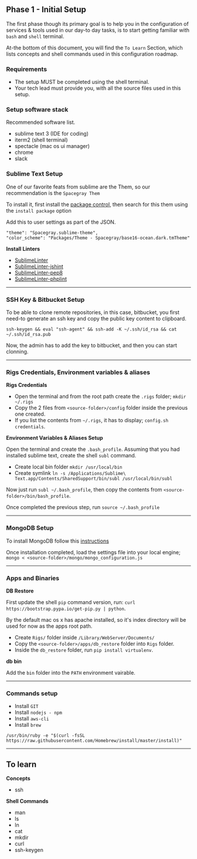 ## Phase 1 - Initial Setup

The first phase though its primary goal is to help you in the configuration of services & tools used in our day-to day tasks, is to start getting familiar with `bash` and `shell` terminal.

At-the bottom of this document, you will find the `To Learn` Section, which lists concepts and shell commands used in this configuration roadmap.

### Requirements

- The setup MUST be completed using the shell terminal.
- Your tech lead must provide you, with all the source files used in this setup.

### Setup software stack

Recommended software list.

- sublime text 3 (IDE for coding)
- iterm2 (shell terminal)
- spectacle (mac os ui manager)
- chrome
- slack

### Sublime Text Setup

One of our favorite feats from sublime are the Them, so our recommendation is the `Spacegray Them`

To install it, first install the [package control](https://packagecontrol.io/installation), then search for this them using the `install package` option

Add this to user settings as part of the JSON.
```
"theme": "Spacegray.sublime-theme",
"color_scheme": "Packages/Theme - Spacegray/base16-ocean.dark.tmTheme"
```

**Install Linters**

- [SublimeLinter](http://sublimelinter.readthedocs.io/en/latest/installation.html)
- [SublimeLinter-jshint](https://github.com/SublimeLinter/SublimeLinter-jshint)
- [SublimeLinter-pep8](https://github.com/SublimeLinter/SublimeLinter-pep8)
- [SublimeLinter-phplint](https://github.com/SublimeLinter/SublimeLinter-phplint)

--------

### SSH Key & Bitbucket Setup

To be able to clone remote repositories, in this case, bitbucket, you first need-to generate an ssh key and copy the public key content to clipboard.

```
ssh-keygen && eval "ssh-agent" && ssh-add -K ~/.ssh/id_rsa && cat ~/.ssh/id_rsa.pub
```

Now, the admin has to add the key to bitbucket, and then you can start clonning.

--------

### Rigs Credentials, Environment variables & aliases

**Rigs Credentials**

- Open the terminal and from the root path create the `.rigs` folder; `mkdir ~/.rigs`
- Copy the 2 files from `<source-folder>/config` folder inside the previous one created.
- If you list the contents from `~/.rigs`, it has to display; `config.sh credentials`.

**Environment Variables & Aliases Setup**

Open the terminal and create the `.bash_profile`. Assuming that you had installed sublime text, create the shell `subl` command.

- Create local bin folder `mkdir /usr/local/bin`
- Create symlink `ln -s /Applications/Sublime\ Text.app/Contents/SharedSupport/bin/subl /usr/local/bin/subl`

Now just run `subl ~/.bash_profile`, then copy the contents from `<source-folder>/bin/bash_profile`.

Once completed the previous step, run `source ~/.bash_profile`

--------

### MongoDB Setup

To install MongoDB follow this [instructions](https://docs.mongodb.com/manual/tutorial/install-mongodb-on-os-x/)

Once installation completed, load the settings file into your local engine; `mongo < <source-folder>/mongo/mongo_configuration.js`

--------

### Apps and Binaries

**DB Restore**

First update the shell `pip` command version, run: `curl https://bootstrap.pypa.io/get-pip.py | python`.

By the default mac os x has apache installed, so it's index directory will be used for now as the apps root path.

- Create `Rigs/` folder inside `/Library/WebServer/Documents/`
- Copy the `<source-folder>/apps/db_restore` folder into `Rigs` folder.
- Inside the `db_restore` folder, run `pip install virtualenv`.

**db bin**

Add the `bin` folder into the `PATH` environment vairable.

--------

### Commands setup

- Install `GIT`
- Install `nodejs - npm`
- Install `aws-cli`
- Install `brew`
```
/usr/bin/ruby -e "$(curl -fsSL https://raw.githubusercontent.com/Homebrew/install/master/install)"
```

--------

## To learn

**Concepts**

- ssh

**Shell Commands**

- man
- ls
- ln
- cat
- mkdir
- curl
- ssh-keygen
